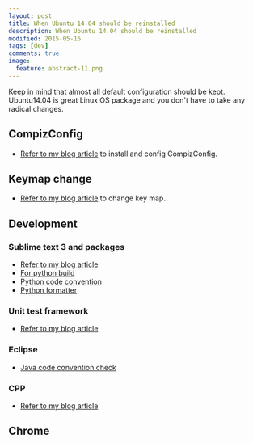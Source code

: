```yaml
---
layout: post
title: When Ubuntu 14.04 should be reinstalled
description: When Ubuntu 14.04 should be reinstalled
modified: 2015-05-16
tags: [dev]
comments: true
image:
  feature: abstract-11.png
---
```

Keep in mind that almost all default configuration should be kept. Ubuntu14.04 is great Linux OS package and you don't have to take any radical changes.

## CompizConfig

- [Refer to my blog article](http://hochulshin.com/tool-ubuntu-winsplit-effect/) to install and config CompizConfig.

## Keymap change

- [Refer to my blog article](http://hochulshin.com/tools-ubuntu-capslock/) to change key map.

## Development

### Sublime text 3 and packages

- [Refer to my blog article](http://hochulshin.com/sublime-text3/)
- [For python build](http://hochulshin.com/sublime-run-python3/)
- [Python code convention](http://hochulshin.com/python-code-convention/)
- [Python formatter](http://hochulshin.com/sublime-python-automatic-formatter/)

### Unit test framework

- [Refer to my blog article](http://hochulshin.com/unittest-cpp-java-python/)

### Eclipse

- [Java code convention check](http://hochulshin.com/java-coding-convention/)

### CPP

- [Refer to my blog article]( http://hochulshin.com/cpp-code-convention/)

## Chrome

